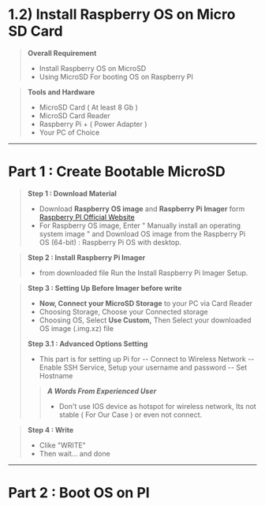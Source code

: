 # 1.2) Install Raspberry OS on Micro SD Card

> **Overall Requirement**
>  - Install Raspberry OS on MicroSD
>  - Using MicroSD For booting OS on Raspberry PI

> **Tools and Hardware**
> - MicroSD Card ( At least 8 Gb )
> - MicroSD Card Reader
> - Raspberry Pi + ( Power Adapter )
> - Your PC of Choice

* * *
# Part 1 : Create Bootable MicroSD

> **Step 1 :  Download  Material**
> - Download **Raspberry OS image** and **Raspberry Pi Imager** form [Raspberry PI Official Website](https://www.raspberrypi.com/software/)
> - For  Raspberry OS image, Enter " Manually install an operating system image " and Download OS image from the Raspberry Pi OS (64-bit) : Raspberry Pi OS with desktop.
> 

> **Step 2 : Install Raspberry Pi Imager**
> - from downloaded file Run the Install Raspberry Pi Imager Setup.
>

> **Step 3 : Setting Up Before Imager before write**
> - **Now, Connect your MicroSD Storage** to your PC via Card Reader
> - Choosing Storage, Choose your Connected storage
> -  Choosing OS, Select **Use Custom,** Then Select your downloaded OS image (.img.xz) file
>  
>  **Step 3.1 : Advanced Options Setting**
>  - This part is for setting up Pi for 
>  -- Connect to Wireless Network
>  -- Enable SSH Service, Setup your username and password
>  -- Set Hostname
>   
>   > ***A Words From Experienced User***
>   >  - Don't use IOS device as hotspot for wireless network, Its not stable ( For Our Case ) or even not connect.
>  

> **Step 4 : Write**
> - Clike "WRITE"
> - Then wait... and done
>  

* * * 
# Part 2 : Boot OS on PI




